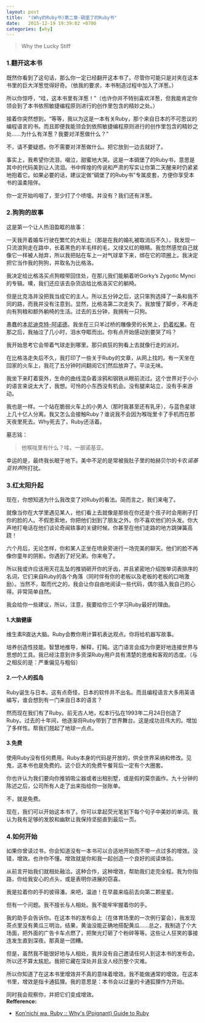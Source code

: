 ```yaml
---
layout: post
title:  "(Why的Ruby书)第二章-碉堡了的Ruby书"
date:   2015-12-19 19:39:02 +0700
categories: [why]
---
```

>Why the Lucky Stiff

### 1.翻开这本书

既然你看到了这句话，那么你一定已经翻开这本书了。尽管你可能只是对夹在这本书里的巨大洋葱觉得好奇。（依我的要求，本书制造过程中加入了洋葱。）

所以你惊呼，“哇，这本书里有洋葱！”（也许你并不特别喜欢洋葱，但我能肯定你领会到了本书依照敏捷编程原则进行的创作里包含的精妙之处。）

接着你突然想到，“等等，我以为这是一本有关Ruby，那个来自日本的不可思议的编程语言的书。而且即便我能领会到依照敏捷编程原则进行的创作里包含的精妙之处……为什么有洋葱？我要对洋葱做什么？”

不，请不要疑惑。你不需要对洋葱做什么。把它放到一边去就好了。

事实上，我希望你流泪，啜泣，甜蜜地大哭。这是一本碉堡了的Ruby书，意思是其中的代码美到让人流泪。书中辉煌的传说和严肃的写实让你第二天醒来时仍紧紧地抱着它。如果必要的话，建议定做“碉堡了的Ruby书”专属皮套，方便你享受本书的温柔陪伴。

你一定开始呜咽了，至少打了个喷嚏。并没有？我们还有洋葱。

### 2.狗狗的故事

这是第一个让人热泪盈眶的故事：

一天我开着婚车行驶在繁忙的大街上（那是在我的婚礼被取消后不久）。我发现一只流浪狗走在路中，长着黑色的羊毛样的毛，又绿又红的眼睛。我忽然感觉自己就像它一样被人抛弃，所以我把贴在车上一对气球拿下来，绑在它的项圈上。我决定把它当作我的狗狗，并取名为比格洛。

我决定给比格洛买点狗粮带回住处，在那儿我们能躺着听Gorky’s Zygotic Mynci的专辑。噢，我们还应该去杂货店给比格洛买它的躺椅。

但是比克洛并没把我当成它的主人。所以五分钟之后，这只笨狗选择了一条和我不同的路，而我并没有注意到。显然，比格洛第二次走失了。我放慢了脚步，不再走向有狗粮和额外躺椅的生活。过去的五分钟，我拥有一只狗。

愚蠢的<abbr title="美国革命时期著名叛徒">本尼迪克特-阿诺德</abbr>。我坐在三只羊过桥的雕像旁的长凳上，<abbr title="双关语，意为发泄痛苦">扔着松果</abbr>。在那之后，我抽泣了几小时，泪水夺眶而出。你有点开始感动到要哭了吗？

我开始思考它会带着气球走到哪里。那只疯狂的狗看上去就像行走的派对。

在比格洛走失后不久，我打印了一些关于Ruby的文章，从网上找的。有一天坐在回家的火车上，我花了五分钟时间翻阅它们然后放弃了。平淡无味。

我坐下来盯着窗外，生命的曲线混杂着涂鸦和钢铁从眼前流过。这个世界对于小小的语言来说太大了，我想。可怜的小东西没有机会。没有腿来站立，没有手来游动。

我也是一样。一个站在脆弱火车上的小男人（那时我甚至还有乳牙），与蓝色星球上几十亿人分离。我又怎么会接触Ruby？谁说我不会因为喉咙里卡了手机而在那天夜里死去。Why死去了，Ruby还活着。

墓志铭：

>他喉咙里有什么？哇，一部诺基亚。

幸运的是，最终我长眠于地下。美中不足的是常被我肚子里的帕赫贝尔的卡农*诺基亚铃声*所打扰。

### 3.红太阳升起

现在，你想知道为什么我改变了对Ruby的看法。简而言之，我们来电了。

就像当你在大学里遇见某人，他们看上去就像是那些在你还是个孩子时会用刷子打你的脸的人。不假思索地，你把他们划到了朋友之外。你不喜欢他们的头发。你大声地打电话在他们谈论奇闻轶事的关键时候。你甚至在他们走路的地方跳弹簧高跷！

六个月后，无论怎样，你和某人正坐在喷泉旁进行一场完美的聊天。他们的脸不再像你童年的阴影。你遇到了好兄弟。你来电了。

所以我或许应该用天花乱坠的推销砸开你的牙齿，并且紧密地介绍按单词表排序的名词，它们来自Ruby的各个角落（同时伴有你的老板以及老板的老板的口哨激励）。当然不，取而代之的，我会让你自由地阅读一些代码，偶尔插入我自己的心得。非常简单自然。

我会给你一些建议，所以，注意，我要给你三个学习Ruby最好的理由。

#### 1.大脑健康

维生素R直达大脑。Ruby会教你用计算机表达观点。你将给机器写故事。

培养创造性技能。智慧地推导，解释，打盹。这门语言会成为你更好地连接世界与思想的工具。我已经注意到许多资深Ruby用户具有清楚的思维和客观的态度。（与之相反的是：严重偏见与粗俗）

#### 2.一个人的孤岛

Ruby诞生与日本。这有点奇怪，日本的软件并不出名。而且编程语言大多用英语编写，谁会想到有一门来自日本的语言？

然而现在我们有了Ruby。前无古人地，松本行弘在1993年二月24日创造了Ruby。过去的十年间，他逐渐将Ruby带到了世界舞台。这是成功且伟大的。增加了多样性。帮我们翘起了地球一点点。

#### 3.免费

使用Ruby没有任何费用。Ruby本身的代码是开放的，供全世界采纳和修改。见鬼，这本书也是免费的。这个巨大的免费午餐背后一定有个大圈套。

你也许认为我们要向你推销吸尘器或者出租别墅，或是假的莫奈画作。九十分钟的陈述之后，公司所有人走了出来指给你一张账单。

不，就是免费。


现在，我们可以开始这本书了。你可以拿起荧光笔划下每个句子中美妙的单词。我认为我有足够的发胶和幽默让我保持坚挺直到最后一页。

### 4.如何开始

如果你曾读过书，你会知道没有一本书可以合适地开始而不带一点过多的增效。没错，增效。也许你不懂。增效就是你和我一起创造一个良好的阅读体验。

从前言开始我们就相处融洽。这种合作，这种增效，帮助我们走完全程。我为你指路，你给我安心的点头，或是表明你进展的窃喜。

我是拉着你的手的彼得潘。来吧，温迪！在早晨来临前去向第二颗星星。

但有一个问题。我不擅长与人相处。我不能牢牢握着你的手。

我的助手会告诉你。在这本书的发布会上（在体育场里的一次例行宴会），我发现茶点里没有黄瓜三明治。结果，黄油没能正确地搭配黄瓜……总之，我制造了个大场面，把外面的广告卡车点燃了，把聚光灯砸了个粉碎等等。这些让人狂笑的事接连发生直到深夜。那真是一团糟。

但是，虽然我不能很好地与人相处，我并没有自己邀请任何人到这本书的发布会。所以还不算太尴尬。我把它藏在深处并且没人经历整个灾难。

所以你知道了在这本书里增效并不真的意味着增效。我不能做通常的增效。在这本书里，增效是指卡通狐狸。我的意思是：本书会以过量的卡通狐狸作为开始。

同时我会观察你，并把它们变成增效。
<br/>
  **Refference:**

  * [Kon’nichi wa, Ruby :: Why's (Poignant) Guide to Ruby](http://poignant.guide/book/chapter-2.html)
